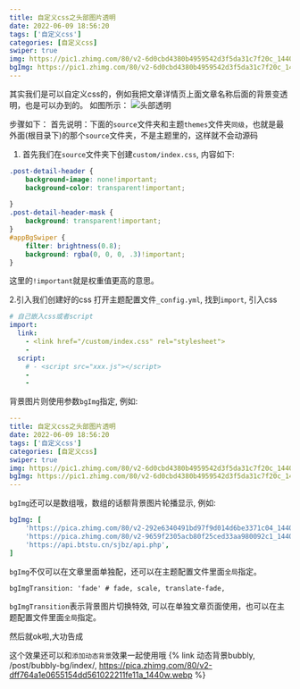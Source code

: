 ```yaml
---
title: 自定义css之头部图片透明
date: 2022-06-09 18:56:20
tags: ['自定义css']
categories: [自定义css]
swiper: true
img: https://pic1.zhimg.com/80/v2-6d0cbd4380b4959542d3f5da31c7f20c_1440w.jpg
bgImg: https://pic1.zhimg.com/80/v2-6d0cbd4380b4959542d3f5da31c7f20c_1440w.jpg
---
```


其实我们是可以自定义css的，例如我把文章详情页上面文章名称后面的背景变透明，也是可以办到的。
如图所示：
![头部透明](/img/1654773163161.png)

步骤如下：
首先说明：下面的`source`文件夹和主题`themes`文件夹`同级`，也就是最外面(根目录下)的那个`source`文件夹，不是主题里的，这样就不会动源码
1. 首先我们在`source`文件夹下创建`custom/index.css`, 内容如下:
``` css
.post-detail-header {
    background-image: none!important;
    background-color: transparent!important;
    
}
.post-detail-header-mask {
    background: transparent!important;
}
#appBgSwiper {
    filter: brightness(0.8);
    background: rgba(0, 0, 0, .3)!important;
}
```
这里的`!important`就是权重值更高的意思。

2.引入我们创建好的css
打开主题配置文件`_config.yml`, 找到`import`, 引入css
``` yml
# 自己嵌入css或者script
import:
  link:
    - <link href="/custom/index.css" rel="stylesheet">
    - 
  script: 
    # - <script src="xxx.js"></script>
    - 
    - 
```

背景图片则使用参数`bgImg`指定, 例如:
``` yml
---
title: 自定义css之头部图片透明
date: 2022-06-09 18:56:20
tags: ['自定义css']
categories: [自定义css]
swiper: true
img: https://pic1.zhimg.com/80/v2-6d0cbd4380b4959542d3f5da31c7f20c_1440w.jpg
bgImg: https://pic1.zhimg.com/80/v2-6d0cbd4380b4959542d3f5da31c7f20c_1440w.jpg
---
```
`bgImg`还可以是数组哦，数组的话额背景图片轮播显示, 例如:
``` yml
bgImg: [
    'https://pica.zhimg.com/80/v2-292e6340491bd97f9d014d6be3371c04_1440w.jpg',
    'https://pica.zhimg.com/80/v2-9659f2305acb80f25ced33aa980092c1_1440w.jpg',
    'https://api.btstu.cn/sjbz/api.php',
]
```
`bgImg`不仅可以在文章里面单独配，还可以在主题配置文件里面`全局`指定。
``` 
bgImgTransition: 'fade' # fade, scale, translate-fade,
```
`bgImgTransition`表示背景图片切换特效, 可以在单独文章页面使用，也可以在主题配置文件里面`全局`指定。

然后就ok啦,大功告成

这个效果还可以和`添加动态背景`效果一起使用哦
{% link 动态背景bubbly, /post/bubbly-bg/index/, https://pica.zhimg.com/80/v2-dff764a1e0655154dd561022211fe11a_1440w.webp %}